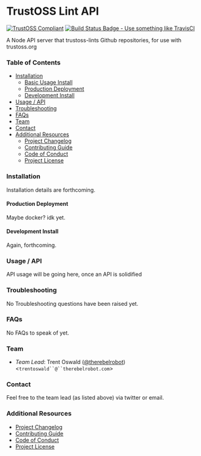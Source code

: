 # TrustOSS Lint API

[![TrustOSS Compliant](http://trustoss.org/badge_version.svg)](http://trustoss.org)
[![Build Status Badge - Use something like TravisCI](https://img.shields.io/badge/build-status-brightgreen.svg)](http://about.travis-ci.org/docs/user/getting-started/)

A Node API server that trustoss-lints Github repositories, for use with trustoss.org

### Table of Contents

- [Installation](#installation)
  - [Basic Usage Install](#basic-usage-install)
  - [Production Deployment](#production-deployment)
  - [Development Install](#development-install)
- [Usage / API](#usage--api)
- [Troubleshooting](#troubleshooting)
- [FAQs](#faqs)
- [Team](#team)
- [Contact](#contact)
- [Additional Resources](#additional-resources)
  - [Project Changelog](/CHANGELOG.md)
  - [Contributing Guide](/CONTRIBUTING.md)
  - [Code of Conduct](/CODEOFCONDUCT.md)
  - [Project License](/LICENSE.md)

### Installation

Installation details are forthcoming.

#### Production Deployment

Maybe docker? idk yet.

#### Development Install

Again, forthcoming.

### Usage / API

API usage will be going here, once an API is solidified

### Troubleshooting

No Troubleshooting questions have been raised yet.

### FAQs

No FAQs to speak of yet.

### Team

- *Team Lead*: Trent Oswald ([@therebelrobot](https://twitter.com/therebelrobot)) <`trentoswald``@``therebelrobot.com`>

### Contact

Feel free to the team lead (as listed above) via twitter or email.

### Additional Resources

- [Project Changelog](CHANGELOG.md)
- [Contributing Guide](docs/CONTRIBUTING.md)
- [Code of Conduct](docs/CODEOFCONDUCT.md)
- [Project License](LICENSE.md)
